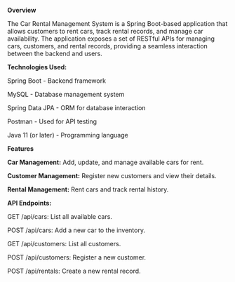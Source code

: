 **Overview**


The Car Rental Management System is a Spring Boot-based application that allows customers to rent cars, track rental records, and manage car availability. The application exposes a set of RESTful APIs for managing cars, customers, and rental records, providing a seamless interaction between the backend and users.

**Technologies Used:**

Spring Boot - Backend framework

MySQL - Database management system

Spring Data JPA - ORM for database interaction

Postman - Used for API testing

Java 11 (or later) - Programming language

**Features**

**Car Management:** Add, update, and manage available cars for rent.

**Customer Management:** Register new customers and view their details.

**Rental Management:** Rent cars and track rental history.

**API Endpoints:**

GET /api/cars: List all available cars.

POST /api/cars: Add a new car to the inventory.

GET /api/customers: List all customers.

POST /api/customers: Register a new customer.

POST /api/rentals: Create a new rental record.


